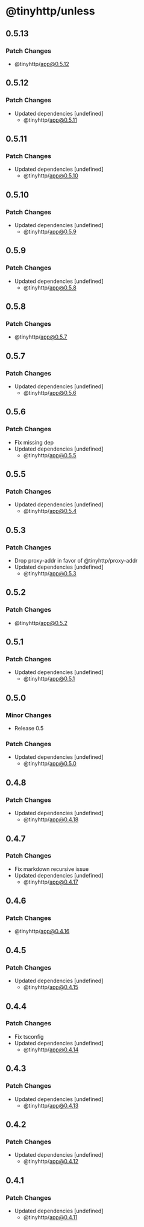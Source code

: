 # @tinyhttp/unless

## 0.5.13

### Patch Changes

- @tinyhttp/app@0.5.12

## 0.5.12

### Patch Changes

- Updated dependencies [undefined]
  - @tinyhttp/app@0.5.11

## 0.5.11

### Patch Changes

- Updated dependencies [undefined]
  - @tinyhttp/app@0.5.10

## 0.5.10

### Patch Changes

- Updated dependencies [undefined]
  - @tinyhttp/app@0.5.9

## 0.5.9

### Patch Changes

- Updated dependencies [undefined]
  - @tinyhttp/app@0.5.8

## 0.5.8

### Patch Changes

- @tinyhttp/app@0.5.7

## 0.5.7

### Patch Changes

- Updated dependencies [undefined]
  - @tinyhttp/app@0.5.6

## 0.5.6

### Patch Changes

- Fix missing dep
- Updated dependencies [undefined]
  - @tinyhttp/app@0.5.5

## 0.5.5

### Patch Changes

- Updated dependencies [undefined]
  - @tinyhttp/app@0.5.4

## 0.5.3

### Patch Changes

- Drop proxy-addr in favor of @tinyhttp/proxy-addr
- Updated dependencies [undefined]
  - @tinyhttp/app@0.5.3

## 0.5.2

### Patch Changes

- @tinyhttp/app@0.5.2

## 0.5.1

### Patch Changes

- Updated dependencies [undefined]
  - @tinyhttp/app@0.5.1

## 0.5.0

### Minor Changes

- Release 0.5

### Patch Changes

- Updated dependencies [undefined]
  - @tinyhttp/app@0.5.0

## 0.4.8

### Patch Changes

- Updated dependencies [undefined]
  - @tinyhttp/app@0.4.18

## 0.4.7

### Patch Changes

- Fix markdown recursive issue
- Updated dependencies [undefined]
  - @tinyhttp/app@0.4.17

## 0.4.6

### Patch Changes

- @tinyhttp/app@0.4.16

## 0.4.5

### Patch Changes

- Updated dependencies [undefined]
  - @tinyhttp/app@0.4.15

## 0.4.4

### Patch Changes

- Fix tsconfig
- Updated dependencies [undefined]
  - @tinyhttp/app@0.4.14

## 0.4.3

### Patch Changes

- Updated dependencies [undefined]
  - @tinyhttp/app@0.4.13

## 0.4.2

### Patch Changes

- Updated dependencies [undefined]
  - @tinyhttp/app@0.4.12

## 0.4.1

### Patch Changes

- Updated dependencies [undefined]
  - @tinyhttp/app@0.4.11

